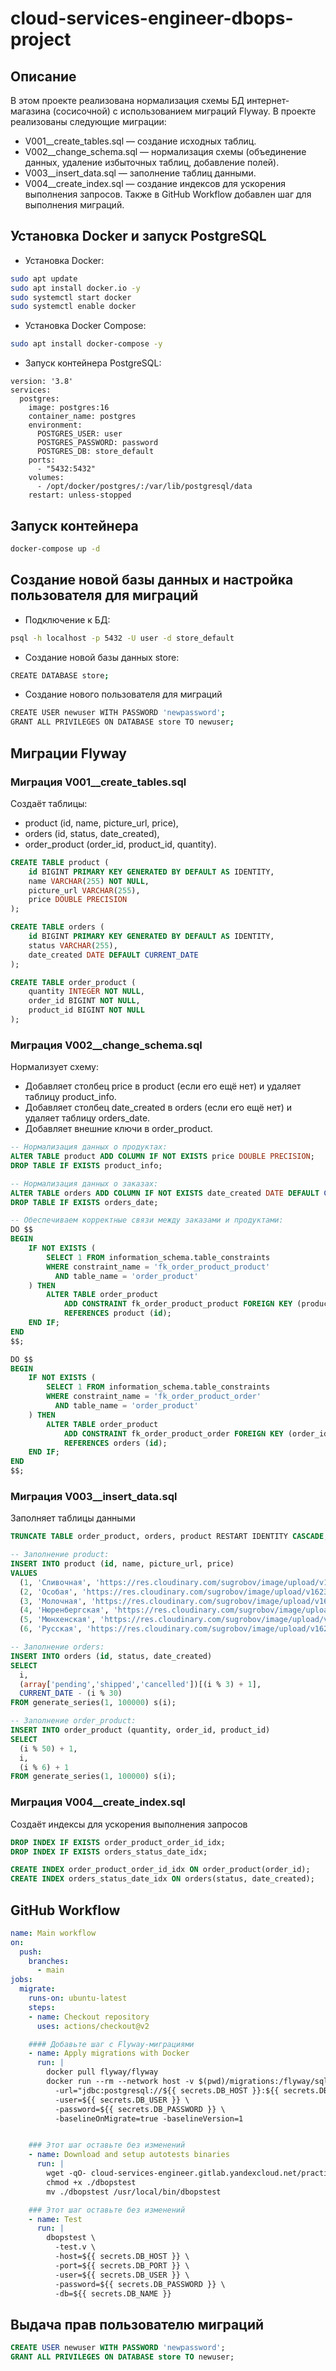 # cloud-services-engineer-dbops-project

## Описание
В этом проекте реализована нормализация схемы БД интернет-магазина (сосисочной) с использованием миграций Flyway. В проекте реализованы следующие миграции:

- V001__create_tables.sql — создание исходных таблиц.
- V002__change_schema.sql — нормализация схемы (объединение данных, удаление избыточных таблиц, добавление полей).
- V003__insert_data.sql — заполнение таблиц данными.
- V004__create_index.sql — создание индексов для ускорения выполнения запросов.
Также в GitHub Workflow добавлен шаг для выполнения миграций.

## Установка Docker и запуск PostgreSQL
- Установка Docker:
```bash
sudo apt update
sudo apt install docker.io -y
sudo systemctl start docker
sudo systemctl enable docker
```
- Установка Docker Compose:
```bash
sudo apt install docker-compose -y
```
- Запуск контейнера PostgreSQL:
```aml
version: '3.8'
services:
  postgres:
    image: postgres:16
    container_name: postgres
    environment:
      POSTGRES_USER: user
      POSTGRES_PASSWORD: password
      POSTGRES_DB: store_default
    ports:
      - "5432:5432"
    volumes:
      - /opt/docker/postgres/:/var/lib/postgresql/data
    restart: unless-stopped
```

## Запуск контейнера
```bash
docker-compose up -d
```

## Создание новой базы данных и настройка пользователя для миграций
- Подключение к БД:
```bash
psql -h localhost -p 5432 -U user -d store_default
```
- Создание новой базы данных store:
```bash
CREATE DATABASE store;
```
- Создание нового пользователя для миграций
```bash
CREATE USER newuser WITH PASSWORD 'newpassword';
GRANT ALL PRIVILEGES ON DATABASE store TO newuser;
```

## Миграции Flyway
### Миграция V001__create_tables.sql
Создаёт таблицы:
- product (id, name, picture_url, price),
- orders (id, status, date_created),
- order_product (order_id, product_id, quantity).
```sql
CREATE TABLE product (
    id BIGINT PRIMARY KEY GENERATED BY DEFAULT AS IDENTITY,
    name VARCHAR(255) NOT NULL,
    picture_url VARCHAR(255),
    price DOUBLE PRECISION
);

CREATE TABLE orders (
    id BIGINT PRIMARY KEY GENERATED BY DEFAULT AS IDENTITY,
    status VARCHAR(255),
    date_created DATE DEFAULT CURRENT_DATE
);

CREATE TABLE order_product (
    quantity INTEGER NOT NULL,
    order_id BIGINT NOT NULL,
    product_id BIGINT NOT NULL
);
```

### Миграция V002__change_schema.sql
Нормализует схему:
- Добавляет столбец price в product (если его ещё нет) и удаляет таблицу product_info.
- Добавляет столбец date_created в orders (если его ещё нет) и удаляет таблицу orders_date.
- Добавляет внешние ключи в order_product.

```sql
-- Нормализация данных о продуктах:
ALTER TABLE product ADD COLUMN IF NOT EXISTS price DOUBLE PRECISION;
DROP TABLE IF EXISTS product_info;

-- Нормализация данных о заказах:
ALTER TABLE orders ADD COLUMN IF NOT EXISTS date_created DATE DEFAULT CURRENT_DATE;
DROP TABLE IF EXISTS orders_date;

-- Обеспечиваем корректные связи между заказами и продуктами:
DO $$
BEGIN
    IF NOT EXISTS (
        SELECT 1 FROM information_schema.table_constraints 
        WHERE constraint_name = 'fk_order_product_product'
          AND table_name = 'order_product'
    ) THEN
        ALTER TABLE order_product
            ADD CONSTRAINT fk_order_product_product FOREIGN KEY (product_id)
            REFERENCES product (id);
    END IF;
END
$$;

DO $$
BEGIN
    IF NOT EXISTS (
        SELECT 1 FROM information_schema.table_constraints 
        WHERE constraint_name = 'fk_order_product_order'
          AND table_name = 'order_product'
    ) THEN
        ALTER TABLE order_product
            ADD CONSTRAINT fk_order_product_order FOREIGN KEY (order_id)
            REFERENCES orders (id);
    END IF;
END
$$;
```
### Миграция V003__insert_data.sql
Заполняет таблицы данными

```sql
TRUNCATE TABLE order_product, orders, product RESTART IDENTITY CASCADE;

-- Заполнение product:
INSERT INTO product (id, name, picture_url, price)
VALUES 
  (1, 'Сливочная', 'https://res.cloudinary.com/sugrobov/image/upload/v1623323635/repos/sausages/6.jpg', 320.00),
  (2, 'Особая', 'https://res.cloudinary.com/sugrobov/image/upload/v1623323635/repos/sausages/5.jpg', 179.00),
  (3, 'Молочная', 'https://res.cloudinary.com/sugrobov/image/upload/v1623323635/repos/sausages/4.jpg', 225.00),
  (4, 'Нюренбергская', 'https://res.cloudinary.com/sugrobov/image/upload/v1623323635/repos/sausages/3.jpg', 315.00),
  (5, 'Мюнхенская', 'https://res.cloudinary.com/sugrobov/image/upload/v1623323635/repos/sausages/2.jpg', 330.00),
  (6, 'Русская', 'https://res.cloudinary.com/sugrobov/image/upload/v1623323635/repos/sausages/1.jpg', 189.00);

-- Заполнение orders:
INSERT INTO orders (id, status, date_created)
SELECT 
  i, 
  (array['pending','shipped','cancelled'])[(i % 3) + 1],
  CURRENT_DATE - (i % 30)
FROM generate_series(1, 100000) s(i);

-- Заполнение order_product:
INSERT INTO order_product (quantity, order_id, product_id)
SELECT 
  (i % 50) + 1,
  i,
  (i % 6) + 1
FROM generate_series(1, 100000) s(i);
```

### Миграция V004__create_index.sql
Создаёт индексы для ускорения выполнения запросов

```sql
DROP INDEX IF EXISTS order_product_order_id_idx;
DROP INDEX IF EXISTS orders_status_date_idx;

CREATE INDEX order_product_order_id_idx ON order_product(order_id);
CREATE INDEX orders_status_date_idx ON orders(status, date_created);
```

## GitHub Workflow
```yml
name: Main workflow
on:
  push:
    branches:
      - main
jobs:
  migrate:
    runs-on: ubuntu-latest
    steps:
    - name: Checkout repository
      uses: actions/checkout@v2

    #### Добавьте шаг с Flyway-миграциями
    - name: Apply migrations with Docker
      run: |
        docker pull flyway/flyway
        docker run --rm --network host -v $(pwd)/migrations:/flyway/sql flyway/flyway migrate \
          -url="jdbc:postgresql://${{ secrets.DB_HOST }}:${{ secrets.DB_PORT }}/${{ secrets.DB_NAME }}" \
          -user=${{ secrets.DB_USER }} \
          -password=${{ secrets.DB_PASSWORD }} \
          -baselineOnMigrate=true -baselineVersion=1


    ### Этот шаг оставьте без изменений
    - name: Download and setup autotests binaries
      run: |
        wget -qO- cloud-services-engineer.gitlab.yandexcloud.net/practicum-cloud-services/dbops-autotests/-/package_files/1/download > dbopstest
        chmod +x ./dbopstest
        mv ./dbopstest /usr/local/bin/dbopstest

    ### Этот шаг оставьте без изменений
    - name: Test
      run: |
        dbopstest \
          -test.v \
          -host=${{ secrets.DB_HOST }} \
          -port=${{ secrets.DB_PORT }} \
          -user=${{ secrets.DB_USER }} \
          -password=${{ secrets.DB_PASSWORD }} \
          -db=${{ secrets.DB_NAME }}

```

## Выдача прав пользователю миграций
```sql
CREATE USER newuser WITH PASSWORD 'newpassword';
GRANT ALL PRIVILEGES ON DATABASE store TO newuser;
```
